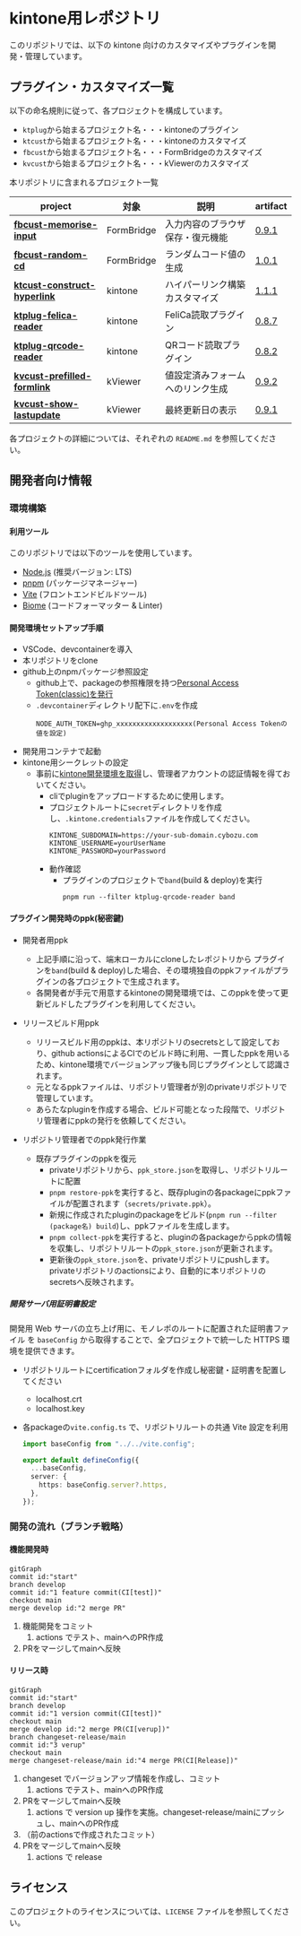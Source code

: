 # kintone用レポジトリ

このリポジトリでは、以下の kintone 向けのカスタマイズやプラグインを開発・管理しています。

## プラグイン・カスタマイズ一覧

以下の命名規則に従って、各プロジェクトを構成しています。
- `ktplug`から始まるプロジェクト名・・・kintoneのプラグイン
- `ktcust`から始まるプロジェクト名・・・kintoneのカスタマイズ
- `fbcust`から始まるプロジェクト名・・・FormBridgeのカスタマイズ
- `kvcust`から始まるプロジェクト名・・・kViewerのカスタマイズ

本リポジトリに含まれるプロジェクト一覧

| project | 対象 | 説明 | artifact |
| ------------------------------------------------------------------------- | ----------- | ------------------------ |----|
| [**fbcust-memorise-input**](https://github.com/ogrtk/best-kintone-plugins/tree/main/packages/fbcust-memorise-input) | FormBridge | 入力内容のブラウザ保存・復元機能 | [0.9.1](https://github.com/ogrtk/best-kintone-plugins/releases/tag/%40ogrtk%2Ffbcust-memorise-input%400.9.1)
| [**fbcust-random-cd**](https://github.com/ogrtk/best-kintone-plugins/tree/main/packages/fbcust-random-cd) | FormBridge | ランダムコード値の生成 | [1.0.1](https://github.com/ogrtk/best-kintone-plugins/releases/tag/%40ogrtk%2Ffbcust-random-cd%401.0.1)
| [**ktcust-construct-hyperlink**](https://github.com/ogrtk/best-kintone-plugins/tree/main/packages/ktcust-construct-hyperlink) | kintone | ハイパーリンク構築カスタマイズ | [1.1.1](https://github.com/ogrtk/best-kintone-plugins/releases/tag/%40ogrtk%2Fktcust-construct-hyperlink%401.1.1)
| [**ktplug-felica-reader**](https://github.com/ogrtk/best-kintone-plugins/tree/main/packages/ktplug-felica-reader) | kintone | FeliCa読取プラグイン | [0.8.7](https://github.com/ogrtk/best-kintone-plugins/releases/tag/%40ogrtk%2Fktplug-felica-reader%400.8.7)
| [**ktplug-qrcode-reader**](https://github.com/ogrtk/best-kintone-plugins/tree/main/packages/ktplug-qrcode-reader) | kintone | QRコード読取プラグイン | [0.8.2](https://github.com/ogrtk/best-kintone-plugins/releases/tag/%40ogrtk%2Fktplug-qrcode-reader%400.8.2)
| [**kvcust-prefilled-formlink**](https://github.com/ogrtk/best-kintone-plugins/tree/main/packages/kvcust-prefilled-formlink) | kViewer | 値設定済みフォームへのリンク生成 | [0.9.2](https://github.com/ogrtk/best-kintone-plugins/releases/tag/%40ogrtk%2Fkvcust-prefilled-formlink%400.9.2)
| [**kvcust-show-lastupdate**](https://github.com/ogrtk/best-kintone-plugins/tree/main/packages/kvcust-show-lastupdate) | kViewer | 最終更新日の表示 | [0.9.1](https://github.com/ogrtk/best-kintone-plugins/releases/tag/%40ogrtk%2Fkvcust-show-lastupdate%400.9.1)

各プロジェクトの詳細については、それぞれの `README.md` を参照してください。

## 開発者向け情報

### 環境構築

#### 利用ツール

このリポジトリでは以下のツールを使用しています。

- [Node.js](https://nodejs.org/) (推奨バージョン: LTS)
- [pnpm](https://pnpm.io/) (パッケージマネージャー)
- [Vite](https://vitejs.dev/) (フロントエンドビルドツール)
- [Biome](https://biomejs.dev/) (コードフォーマッター & Linter)

#### 開発環境セットアップ手順

- VSCode、devcontainerを導入
- 本リポジトリをclone
- github上のnpmパッケージ参照設定
  - github上で、packageの参照権限を持つ[Personal Access Token(classic)を発行](https://docs.github.com/en/authentication/keeping-your-account-and-data-secure/managing-your-personal-access-tokens#creating-a-personal-access-token-classic)
  - `.devcontainer`ディレクトリ配下に`.env`を作成
    ```text
    NODE_AUTH_TOKEN=ghp_xxxxxxxxxxxxxxxxxxx(Personal Access Tokenの値を設定)
    ```
- 開発用コンテナで起動
- kintone用シークレットの設定
  - 事前に[kintone開発環境を取得](https://cybozu.dev/ja/kintone/developer-license/)し、管理者アカウントの認証情報を得ておいてください。
    - cliでpluginをアップロードするために使用します。
    - プロジェクトルートに`secret`ディレクトリを作成し、`.kintone.credentials`ファイルを作成してください。
      ```text
      KINTONE_SUBDOMAIN=https://your-sub-domain.cybozu.com
      KINTONE_USERNAME=yourUserName
      KINTONE_PASSWORD=yourPassword
      ```
    - 動作確認
      - プラグインのプロジェクトで`band`(build & deploy)を実行
        ```shell
        pnpm run --filter ktplug-qrcode-reader band
        ```

#### プラグイン開発時のppk(秘密鍵)

- 開発者用ppk
  - 上記手順に沿って、端末ローカルにcloneしたレポジトリから プラグインを`band`(build & deploy)した場合、その環境独自のppkファイルがプラグインの各プロジェクトで生成されます。
  - 各開発者が手元で用意するkintoneの開発環境では、このppkを使って更新ビルドしたプラグインを利用してください。

- リリースビルド用ppk
  - リリースビルド用のppkは、本リポジトリのsecretsとして設定しており、github actionsによるCIでのビルド時に利用、一貫したppkを用いるため、kintone環境でバージョンアップ後も同じプラグインとして認識されます。
  - 元となるppkファイルは、リポジトリ管理者が別のprivateリポジトリで管理しています。
  - あらたなpluginを作成する場合、ビルド可能となった段階で、リポジトリ管理者にppkの発行を依頼してください。

- リポジトリ管理者でのppk発行作業
  - 既存プラグインのppkを復元
    - privateリポジトリから、`ppk_store.json`を取得し、リポジトリルートに配置
    - `pnpm restore-ppk`を実行すると、既存pluginの各packageにppkファイルが配置されます（`secrets/private.ppk`）。
    - 新規に作成されたpluginのpackageをビルド(`pnpm run --filter (package名) build`)し、ppkファイルを生成します。
    - `pnpm collect-ppk`を実行すると、pluginの各packageからppkの情報を収集し、リポジトリルートの`ppk_store.json`が更新されます。
    - 更新後の`ppk_store.json`を、privateリポジトリにpushします。privateリポジトリのactionsにより、自動的に本リポジトリのsecretsへ反映されます。

##### 開発サーバ用証明書設定

開発用 Web サーバの立ち上げ用に、モノレポのルートに配置された証明書ファイル を `baseConfig` から取得することで、全プロジェクトで統一した HTTPS 環境を提供できます。

- リポジトリルートにcertificationフォルダを作成し秘密鍵・証明書を配置してください
  - localhost.crt
  - localhost.key
- 各packageの`vite.config.ts` で、リポジトリルートの共通 Vite 設定を利用

  ```ts
  import baseConfig from "../../vite.config";

  export default defineConfig({
    ...baseConfig,
    server: {
      https: baseConfig.server?.https,
    },
  });
  ```


### 開発の流れ（ブランチ戦略） 

#### 機能開発時

```mermaid
gitGraph
commit id:"start"
branch develop
commit id:"1 feature commit(CI[test])"
checkout main
merge develop id:"2 merge PR"
```

1. 機能開発をコミット
   1. actions でテスト、mainへのPR作成  
1. PRをマージしてmainへ反映

#### リリース時
```mermaid
gitGraph
commit id:"start"
branch develop
commit id:"1 version commit(CI[test])"
checkout main
merge develop id:"2 merge PR(CI[verup])"
branch changeset-release/main
commit id:"3 verup"
checkout main
merge changeset-release/main id:"4 merge PR(CI[Release])"
```

1. changeset でバージョンアップ情報を作成し、コミット
   1. actions でテスト、mainへのPR作成  
1. PRをマージしてmainへ反映
   1. actions で version up 操作を実施。changeset-release/mainにプッシュし、mainへのPR作成
1. （前のactionsで作成されたコミット）
1. PRをマージしてmainへ反映
   1. actions で release


## ライセンス

このプロジェクトのライセンスについては、`LICENSE` ファイルを参照してください。


